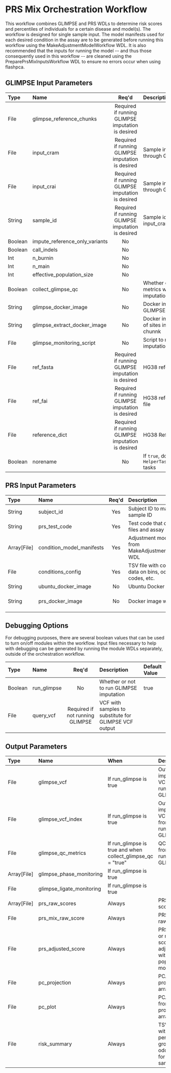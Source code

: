 # PRS Mix Orchestration Workflow

This workflow combines GLIMPSE and PRS WDLs to determine risk scores and percentiles of individuals for a certain disease and model(s). The workflow is designed for single sample input. The model manifests used for each desired condition in the assay are to be generated before running this workflow using the MakeAdjustmentModelWorkflow WDL. It is also recommended that the inputs for running the model -- and thus those consequently used in this workflow -- are cleaned using the PreparePrsMixInputsWorkflow WDL to ensure no errors occur when using flashpca.

## GLIMPSE Input Parameters

| Type | Name | Req'd | Description | Default Value |
| :--- | :--- | :---: | :--- | :--- |
| File | glimpse_reference_chunks | Required if running GLIMPSE imputation is desired | | |
| File | input_cram | Required if running GLIMPSE imputation is desired | Sample input CRAM to run through GLIMPSE imputation | |
| File | input_crai | Required if running GLIMPSE imputation is desired | Sample input CRAM index to run through GLIMPSE imputation| |
| String | sample_id | Required if running GLIMPSE imputation is desired | Sample id for sample in input_cram | |
| Boolean | impute_reference_only_variants | No | | false |
| Boolean | call_indels | No | | false |
| Int | n_burnin | No | | |
| Int | n_main | No | | |
| Int | effective_population_size | No | | |
| Boolean | collect_glimpse_qc | No | Whether or not to collect qc metrics when running GLIMPSE imputation | true |
| String | glimpse_docker_image | No | Docker image for running GLIMPSE imputation | "us.gcr.io/broad-dsde-methods/glimpse:odelaneau_e0b9b56" |
| String | glimpse_extract_docker_image | No | Docker image to get the number of sites in a GLIMPSE reference chunnk | "us.gcr.io/broad-dsde-methods/glimpse_extract_num_sites_from_reference_chunks:michaelgatzen_edc7f3a" |
| File | glimpse_monitoring_script | No | Script to monitor GLIMPSE imputation | |
| File | ref_fasta | Required if running GLIMPSE imputation is desired | HG38 reference FASTA file | |
| File | ref_fai | Required if running GLIMPSE imputation is desired | HG38 reference FASTA index file | |
| File | reference_dict | Required if running GLIMPSE imputation is desired | HG38 Reference dict file | |
| Boolean | norename | No | If `true`, do not run `HelperTasks.RenameChromosomes*` tasks | false |

## PRS Input Parameters

| Type | Name | Req'd | Description | Default Value |
| :--- | :--- | :---: | :--- | :--- |
| String | subject_id | Yes | Subject ID to match the input sample ID | |
| String | prs_test_code | Yes | Test code that defines config files and assay | |
| Array[File] | condition_model_manifests | Yes | Adjustment model manifest file from MakeAdjustmentModelWorkflow WDL | |
| File | conditions_config | Yes | TSV file with condition-specific data on bins, odds-ratios, codes, etc. | |
| String | ubuntu_docker_image | No | Ubuntu Docker image | "ubuntu:latest" |
| String | prs_docker_image | No | Docker image with PRS scripts | "us-central1-docker.pkg.dev/mgb-lmm-gcp-infrast-1651079146/mgbpmbiofx/prs:20250122" |

## Debugging Options

For debugging purposes, there are several boolean values that can be used to turn on/off modules within the workflow. Input files necessary to help with debugging can be generated by running the module WDLs separately, outside of the orchestration workflow.

| Type | Name | Req'd | Description | Default Value |
| :--- | :--- | :---: | :--- | :--- |
| Boolean | run_glimpse | No | Whether or not to run GLIMPSE imputation | true |
| File | query_vcf | Required if not running GLIMPSE | VCF with samples to substitute for GLIMPSE VCF output | |

## Output Parameters

| Type | Name | When | Description |
| :--- | :--- | :--- | :--- |
| File | glimpse_vcf | If run_glimpse is true | Output imputed VCF from running GLIMPSE |
| File | glimpse_vcf_index | If run_glimpse is true | Output imputer VCF index from running GLIMPSE |
| File | glimpse_qc_metrics | If run_glimpse is true and when collect_glimpse_qc = "true" | QC metrics from running GLIMPSE |
| Array[File] | glimpse_phase_monitoring | If run_glimpse is true | |
| File | glimpse_ligate_monitoring | If run_glimpse is true | |
| Array[File] | prs_raw_scores | Always | PRS raw scores |
| File | prs_mix_raw_score | Always | PRS mix raw scores |
| File | prs_adjusted_score | Always | PRS scores or mix scores adjusted with population models |
| File | pc_projection | Always | PCA projection array |
| File | pc_plot | Always | PCA plot from projection array |
| File | risk_summary | Always | TSV files with risk percentile, group, and odds ratio for the sample |
